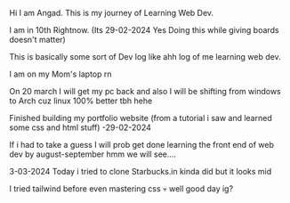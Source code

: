 Hi I am Angad.
This is my journey of Learning Web Dev.

I am in 10th Rightnow. (Its 29-02-2024 Yes Doing this while giving boards doesn't matter)

This is basically some sort of Dev log like ahh log of me learning web dev.

I am on my Mom's laptop rn

On 20 march I will get my pc back and also I will be shifting from windows to Arch cuz linux 100%
better tbh hehe

Finished building my portfolio website (from a tutorial i saw and learned some css and html stuff) -29-02-2024

If i had to take a guess I will prob get done learning the front end of web dev by august-september hmm we will see....

3-03-2024
Today i tried to clone Starbucks.in kinda did but it looks mid

I tried tailwind before even mastering css :skull: well good day ig?
